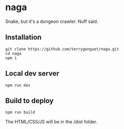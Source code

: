 # naga
Snake, but it's a dungeon crawler. Nuff said.

## Installation
```
git clone https://github.com/terrygonguet/naga.git
cd naga
npm i
```

## Local dev server
```
npm run dev
```

## Build to deploy
```
npm run build
```
The HTML/CSS/JS will be in the /dist folder.
